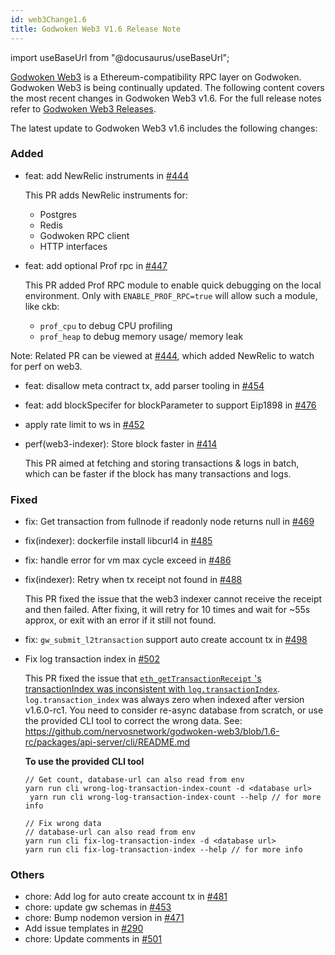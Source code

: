 ```yaml
---
id: web3Change1.6
title: Godwoken Web3 V1.6 Release Note
---
```

import useBaseUrl from "@docusaurus/useBaseUrl";

[Godwoken Web3](https://github.com/nervosnetwork/godwoken-web3) is a Ethereum-compatibility RPC layer on Godwoken. Godwoken Web3 is being continually updated. The following content covers the most recent changes in Godwoken Web3 v1.6. For the full release notes refer to [Godwoken Web3 Releases](https://github.com/nervosnetwork/godwoken-web3/releases).

The latest update to Godwoken Web3 v1.6 includes the following changes:

### Added

- feat: add NewRelic instruments in [#444](https://github.com/nervosnetwork/godwoken-web3/pull/444)

  This PR adds NewRelic instruments for:
    - Postgres
    - Redis
    - Godwoken RPC client
    - HTTP interfaces

- feat: add optional Prof rpc in [#447](https://github.com/nervosnetwork/godwoken-web3/pull/447)

   This PR added Prof RPC module to enable quick debugging on the local environment. Only with `ENABLE_PROF_RPC=true` will allow such a module, like ckb:
    - `prof_cpu` to debug CPU profiling
    - `prof_heap` to debug memory usage/ memory leak
    
 Note: Related PR can be viewed at [#444](https://github.com/nervosnetwork/godwoken-web3/pull/444), which added NewRelic to watch for perf on web3.

- feat: disallow meta contract tx, add parser tooling in [#454](https://github.com/nervosnetwork/godwoken-web3/pull/454)
- feat: add blockSpecifer for blockParameter to support Eip1898 in [#476](https://github.com/nervosnetwork/godwoken-web3/pull/476)
- apply rate limit to ws in [#452](https://github.com/nervosnetwork/godwoken-web3/pull/452)
- perf(web3-indexer): Store block faster in [#414](https://github.com/nervosnetwork/godwoken-web3/pull/414)

  This PR aimed at fetching and storing transactions & logs in batch, which can be faster if the block has many transactions and logs.

### Fixed

- fix: Get transaction from fullnode if readonly node returns null in [#469](https://github.com/nervosnetwork/godwoken-web3/pull/469)

- fix(indexer): dockerfile install libcurl4 in [#485](https://github.com/nervosnetwork/godwoken-web3/pull/485)

- fix: handle error for vm max cycle exceed in [#486](https://github.com/nervosnetwork/godwoken-web3/pull/486)

- fix(indexer): Retry when tx receipt not found in [#488](https://github.com/nervosnetwork/godwoken-web3/pull/488)

  This PR fixed the issue that the web3 indexer cannot receive the receipt and then failed. After fixing, it will retry for 10 times and wait for ~55s approx, or exit with an error if it still not found.

- fix: `gw_submit_l2transaction` support auto create account tx in [#498](https://github.com/nervosnetwork/godwoken-web3/pull/498)

- Fix log transaction index in [#502](https://github.com/nervosnetwork/godwoken-web3/pull/502)

  This PR fixed the issue that [`eth_getTransactionReceipt` 's transactionIndex was inconsistent with `log.transactionIndex`](https://github.com/nervosnetwork/godwoken-web3/issues/495). `log.transaction_index` was always zero when indexed after version v1.6.0-rc1. You need to consider re-async database from scratch, or use the provided CLI tool to correct the wrong data. See: https://github.com/nervosnetwork/godwoken-web3/blob/1.6-rc/packages/api-server/cli/README.md
  
  **To use the provided CLI tool**

  ```
  // Get count, database-url can also read from env
  yarn run cli wrong-log-transaction-index-count -d <database url>
   yarn run cli wrong-log-transaction-index-count --help // for more info
  
  // Fix wrong data
  // database-url can also read from env
  yarn run cli fix-log-transaction-index -d <database url>
  yarn run cli fix-log-transaction-index --help // for more info
  ```


### Others

- chore: Add log for auto create account tx in [#481](https://github.com/nervosnetwork/godwoken-web3/pull/481)
- chore: update gw schemas in [#453](https://github.com/nervosnetwork/godwoken-web3/pull/453)
- chore: Bump nodemon version in [#471](https://github.com/nervosnetwork/godwoken-web3/pull/471)
- Add issue templates in [#290](https://github.com/nervosnetwork/godwoken-web3/pull/290)
- chore: Update comments in [#501](https://github.com/nervosnetwork/godwoken-web3/pull/501) 